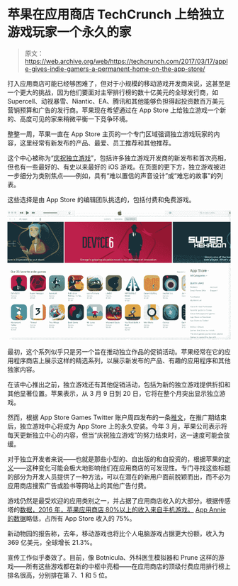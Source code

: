 # 苹果在应用商店 TechCrunch 上给独立游戏玩家一个永久的家

> 原文：<https://web.archive.org/web/https://techcrunch.com/2017/03/17/apple-gives-indie-gamers-a-permanent-home-on-the-app-store/>

打入应用商店可能已经够困难了，但对于小规模的移动游戏开发商来说，这甚至是一个更大的挑战，因为他们要面对主宰排行榜的数十亿美元的全球发行商，如 Supercell、动视暴雪、Niantic、EA、腾讯和其他能够负担得起投资数百万美元营销预算和广告的发行商。苹果现在希望通过在 App Store 上给独立游戏一个新的、高度可见的家来稍微平衡一下竞争环境。

整整一周，苹果一直在 App Store 主页的一个专门区域强调独立游戏玩家的内容，这里经常有新发布的产品、最爱、员工推荐和其他推荐。

这个中心被称为“[庆祝独立游戏](https://web.archive.org/web/20221025222541/https://t.co/M7fhi8kU4D)”，包括许多独立游戏开发商的新发布和首次亮相，但也有一些最好的、有史以来最好的 iOS 游戏。在页面的更下方，独立游戏被进一步细分为类别焦点——例如，具有“难以置信的声音设计”或“难忘的故事”的列表。

这些选择是由 App Store 的编辑团队挑选的，包括付费和免费游戏。

![](img/2509fb0e9faaf2154b58698a16e64b51.png)

最初，这个系列似乎只是另一个旨在推动独立作品的促销活动。苹果经常在它的应用程序商店上展示这样的精选系列，以展示新发布的产品、有趣的应用程序和其他独家内容。

在该中心推出之前，独立游戏还有其他促销活动，包括为新的独立游戏提供折扣和其他显著位置。苹果表示，从 3 月 9 日到 20 日，它将在整个月突出显示独立游戏。

然而，根据 App Store Games Twitter 账户周四发布的一条[推文](https://web.archive.org/web/20221025222541/https://twitter.com/AppStoreGames/status/842545079915106308)，在推广期结束后，独立游戏中心将成为 App Store 上的永久安装。今年 3 月，苹果公司表示将每天更新独立中心的内容，但当“庆祝独立游戏”的努力结束时，这一速度可能会放缓。

对于独立开发者来说——也就是那些小型的、自出版的和自投资的，根据苹果的[定义](https://web.archive.org/web/20221025222541/https://twitter.com/AppStoreGames/status/839973962276827136)——这种变化可能会极大地影响他们在应用商店的可发现性。专门寻找这些标题的部分为开发人员提供了一种方法，可以在潜在的新用户面前脱颖而出，而不必为应用商店搜索广告或脸书等网站上的其他广告付费。

游戏仍然是最受欢迎的应用类别之一，并占据了应用商店收入的大部分。根据传感塔的[数据，2016 年，苹果应用商店 80%以上的收入来自手机游戏。](https://web.archive.org/web/20221025222541/https://sensortower.com/blog/top-mobile-games-2016) [App Annie 的数据](https://web.archive.org/web/20221025222541/https://www.appannie.com/insights/market-data/gaming-apps-maintain-revenue-stronghold/)略低，占所有 App Store 收入的 75%。

新动物园的报告称，去年，移动游戏也将比个人电脑游戏占据更大份额，收入为 369 亿美元，全球增长 21.3%。

宣传工作似乎奏效了。目前，像 Botnicula、外科医生模拟器和 Prune 这样的游戏——所有这些游戏都在新的中枢中亮相——在应用商店的顶级付费应用排行榜上排名很高，分别排在第 7、1 和 5 位。